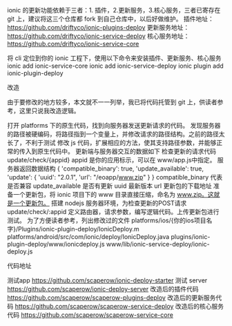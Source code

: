 
ionic 的更新功能依赖于三者：1. 插件，2.更新服务，3.核心服务，三者已寄存在 git 上，建议将这三个仓库都 fork 到自己仓库中，以后好做维护。
插件地址：
https://github.com/driftyco/ionic-plugins-deploy
更新服务地址：
https://github.com/driftyco/ionic-service-deploy
核心服务地址：
https://github.com/driftyco/ionic-service-core

将 cli 定位到你的 ionic 工程下，使用以下命令来安装插件、更新服务、核心服务
ionic add ionic-service-core
ionic add ionic-service-deploy
ionic plugin add ionic-plugin-deploy

改造

由于要修改的地方较多，本文就不一一列举，我已将代码托管到 git 上，供读者参考，这里只说我改造逻辑。

打开 platforms 下的原生代码，找到向服务器发送更新请求的代码。
发现服务器的路径被硬编码，将路径指到一个变量上，并修改请求的路径结构。之前的路径太长了，不利于测试
修改 js 代码，扩展相应的方法，使其支持路径参数，并能够正常的传入到原生代码中。
更新端与服务器交互的数据如下
检查更新的请求代码
update/check/{appid}
appid 是你的应用标示，可以在 www/app.js中指定。
服务器返回数据结构
    {
      'compatible_binary': true,
      'update_available': true,
      'update': 
      {
        'uuid': "2.0.1",
        'url': "/eoapp/www.zip"
      }
    }
compatible_binary 代表是否兼容
update_available 是否有更新
uuid 最新版本
url 更新包的下载地址
准备一个更新包，将 ionic 项目下的 www 目录直接压缩，命名为 www.zip。这就是一个更新包。
搭建 nodejs 服务器环境，为检查更新的POST请求 update/check/:appid 定义路由器，请求参数，编写逻辑代码。上传更新包进行测试。
为了方便读者参考，列出修改过的文件
platforms/ios/{你的ios项目名字}/Plugins/ionic-plugin-deploy/IonicDeploy.m
platforms/android/src/com/ionic/deploy/IonicDeploy.java plugins/ionic-plugin-deploy/www/ionicdeploy.js
www/lib/ionic-service-deploy/ionic-deploy.js

代码地址

测试app
https://github.com/scaperow/ionic-deploy-starter
测试 server
https://github.com/scaperow/ionic-deploy-server
改造后的插件代码
https://github.com/scaperow/scaperow-plugins-deploy
改造后的更新服务代码
https://github.com/scaperow/scaperow-service-deploy
改造后的核心服务代码
https://github.com/scaperow/scaperow-service-core
